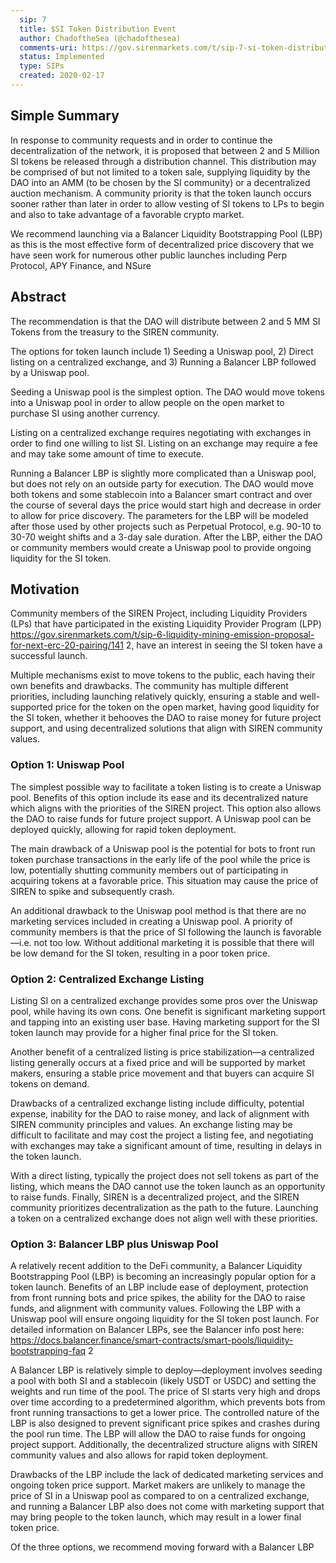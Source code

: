```yaml
---
  sip: 7
  title: $SI Token Distribution Event
  author: ChadoftheSea (@chadofthesea)
  comments-uri: https://gov.sirenmarkets.com/t/sip-7-si-token-distribution-event/146
  status: Implemented
  type: SIPs
  created: 2020-02-17
---
```



## Simple Summary

In response to community requests and in order to continue the decentralization of the network, it is proposed that between 2 and 5 Million SI tokens be released through a distribution channel. This distribution may be comprised of but not limited to a token sale, supplying liquidity by the DAO into an AMM (to be chosen by the SI community) or a decentralized auction mechanism. A community priority is that the token launch occurs sooner rather than later in order to allow vesting of SI tokens to LPs to begin and also to take advantage of a favorable crypto market.

We recommend launching via a Balancer Liquidity Bootstrapping Pool (LBP) as this is the most effective form of decentralized price discovery that we have seen work for numerous other public launches including Perp Protocol, APY Finance, and NSure

## Abstract

The recommendation is that the DAO will distribute between 2 and 5 MM SI Tokens from the treasury to the SIREN community.

The options for token launch include 1) Seeding a Uniswap pool, 2) Direct listing on a centralized exchange, and 3) Running a Balancer LBP followed by a Uniswap pool.

Seeding a Uniswap pool is the simplest option. The DAO would move tokens into a Uniswap pool in order to allow people on the open market to purchase SI using another currency.

Listing on a centralized exchange requires negotiating with exchanges in order to find one willing to list SI. Listing on an exchange may require a fee and may take some amount of time to execute.

Running a Balancer LBP is slightly more complicated than a Uniswap pool, but does not rely on an outside party for execution. The DAO would move both tokens and some stablecoin into a Balancer smart contract and over the course of several days the price would start high and decrease in order to allow for price discovery. The parameters for the LBP will be modeled after those used by other projects such as Perpetual Protocol, e.g. 90-10 to 30-70 weight shifts and a 3-day sale duration. After the LBP, either the DAO or community members would create a Uniswap pool to provide ongoing liquidity for the SI token.

## Motivation

Community members of the SIREN Project, including Liquidity Providers (LPs) that have participated in the existing Liquidity Provider Program (LPP) https://gov.sirenmarkets.com/t/sip-6-liquidity-mining-emission-proposal-for-next-erc-20-pairing/141 2, have an interest in seeing the SI token have a successful launch.

Multiple mechanisms exist to move tokens to the public, each having their own benefits and drawbacks. The community has multiple different priorities, including launching relatively quickly, ensuring a stable and well-supported price for the token on the open market, having good liquidity for the SI token, whether it behooves the DAO to raise money for future project support, and using decentralized solutions that align with SIREN community values.

### Option 1: Uniswap Pool

The simplest possible way to facilitate a token listing is to create a Uniswap pool. Benefits of this option include its ease and its decentralized nature which aligns with the priorities of the SIREN project. This option also allows the DAO to raise funds for future project support. A Uniswap pool can be deployed quickly, allowing for rapid token deployment.

The main drawback of a Uniswap pool is the potential for bots to front run token purchase transactions in the early life of the pool while the price is low, potentially shutting community members out of participating in acquiring tokens at a favorable price. This situation may cause the price of SIREN to spike and subsequently crash.

An additional drawback to the Uniswap pool method is that there are no marketing services included in creating a Uniswap pool. A priority of community members is that the price of SI following the launch is favorable—i.e. not too low. Without additional marketing it is possible that there will be low demand for the SI token, resulting in a poor token price.

### Option 2: Centralized Exchange Listing

Listing SI on a centralized exchange provides some pros over the Uniswap pool, while having its own cons. One benefit is significant marketing support and tapping into an existing user base. Having marketing support for the SI token launch may provide for a higher final price for the SI token.

Another benefit of a centralized listing is price stabilization—a centralized listing generally occurs at a fixed price and will be supported by market makers, ensuring a stable price movement and that buyers can acquire SI tokens on demand.

Drawbacks of a centralized exchange listing include difficulty, potential expense, inability for the DAO to raise money, and lack of alignment with SIREN community principles and values. An exchange listing may be difficult to facilitate and may cost the project a listing fee, and negotiating with exchanges may take a significant amount of time, resulting in delays in the token launch.

With a direct listing, typically the project does not sell tokens as part of the listing, which means the DAO cannot use the token launch as an opportunity to raise funds. Finally, SIREN is a decentralized project, and the SIREN community prioritizes decentralization as the path to the future. Launching a token on a centralized exchange does not align well with these priorities.

### Option 3: Balancer LBP plus Uniswap Pool

A relatively recent addition to the DeFi community, a Balancer Liquidity Bootstrapping Pool (LBP) is becoming an increasingly popular option for a token launch. Benefits of an LBP include ease of deployment, protection from front running bots and price spikes, the ability for the DAO to raise funds, and alignment with community values. Following the LBP with a Uniswap pool will ensure ongoing liquidity for the SI token post launch. For detailed information on Balancer LBPs, see the Balancer info post here: https://docs.balancer.finance/smart-contracts/smart-pools/liquidity-bootstrapping-faq 2

A Balancer LBP is relatively simple to deploy—deployment involves seeding a pool with both SI and a stablecoin (likely USDT or USDC) and setting the weights and run time of the pool. The price of SI starts very high and drops over time according to a predetermined algorithm, which prevents bots from front running transactions to get a lower price. The controlled nature of the LBP is also designed to prevent significant price spikes and crashes during the pool run time. The LBP will allow the DAO to raise funds for ongoing project support. Additionally, the decentralized structure aligns with SIREN community values and also allows for rapid token deployment.

Drawbacks of the LBP include the lack of dedicated marketing services and ongoing token price support. Market makers are unlikely to manage the price of SI in a Uniswap pool as compared to on a centralized exchange, and running a Balancer LBP also does not come with marketing support that may bring people to the token launch, which may result in a lower final token price.

Of the three options, we recommend moving forward with a Balancer LBP
